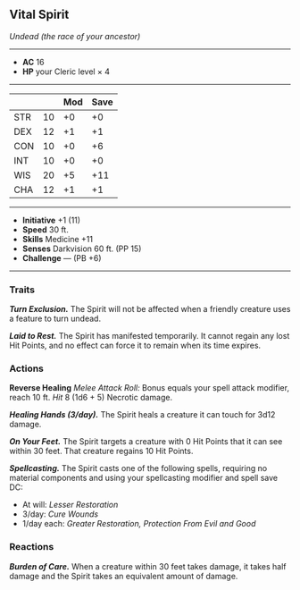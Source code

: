 ## Vital Spirit
*Undead (the race of your ancestor)*
___
- **AC** 16
- **HP** your Cleric level × 4
___
|     |    | Mod | Save |
|-----|----|-----|------|
| STR | 10 | +0  | +0   |
| DEX | 12 | +1  | +1   |
| CON | 10 | +0  | +6   |
| INT | 10 | +0  | +0   |
| WIS | 20 | +5  | +11  |
| CHA | 12 | +1  | +1   |
___
- **Initiative** +1 (11)
- **Speed** 30 ft.
- **Skills** Medicine +11
- **Senses** Darkvision 60 ft. (PP 15)
- **Challenge** — (PB +6)
___

### Traits

***Turn Exclusion.*** The Spirit will not be affected when a friendly creature uses a feature to turn undead.

***Laid to Rest.*** The Spirit has manifested temporarily. It cannot regain any lost Hit Points, and no effect can force it to remain when its time expires.

### Actions
**Reverse Healing** *Melee Attack Roll:* Bonus equals your spell attack modifier, reach 10 ft. *Hit* 8 (1d6 + 5) Necrotic damage.

***Healing Hands (3/day).*** The Spirit heals a creature it can touch for 3d12 damage.

***On Your Feet.*** The Spirit targets a creature with 0 Hit Points that it can see within 30 feet. That creature regains 10 Hit Points.

***Spellcasting.*** The Spirit casts one of the following spells, requiring no material components and using your spellcasting modifier and spell save DC:
- At will: _Lesser Restoration_
- 3/day: _Cure Wounds_
- 1/day each: _Greater Restoration, Protection From Evil and Good_

### Reactions
***Burden of Care.*** When a creature within 30 feet takes damage, it takes half damage and the Spirit takes an equivalent amount of damage.
